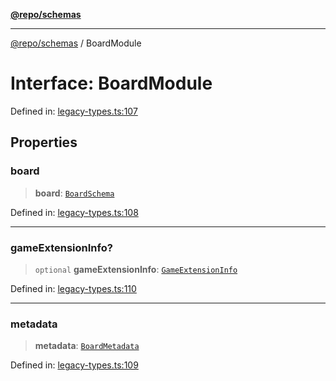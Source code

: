 [**@repo/schemas**](../README.md)

***

[@repo/schemas](../README.md) / BoardModule

# Interface: BoardModule

Defined in: [legacy-types.ts:107](https://github.com/alexqguo/drinking-board-game-v3/blob/afd6bac85649b603b1a3817542e5f085a462e4f0/packages/schemas/src/legacy-types.ts#L107)

## Properties

### board

> **board**: [`BoardSchema`](BoardSchema.md)

Defined in: [legacy-types.ts:108](https://github.com/alexqguo/drinking-board-game-v3/blob/afd6bac85649b603b1a3817542e5f085a462e4f0/packages/schemas/src/legacy-types.ts#L108)

***

### gameExtensionInfo?

> `optional` **gameExtensionInfo**: [`GameExtensionInfo`](GameExtensionInfo.md)

Defined in: [legacy-types.ts:110](https://github.com/alexqguo/drinking-board-game-v3/blob/afd6bac85649b603b1a3817542e5f085a462e4f0/packages/schemas/src/legacy-types.ts#L110)

***

### metadata

> **metadata**: [`BoardMetadata`](BoardMetadata.md)

Defined in: [legacy-types.ts:109](https://github.com/alexqguo/drinking-board-game-v3/blob/afd6bac85649b603b1a3817542e5f085a462e4f0/packages/schemas/src/legacy-types.ts#L109)

